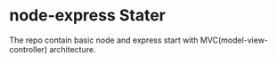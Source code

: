 # node-express Stater
The repo contain basic node and express start with MVC(model-view-controller) architecture.
